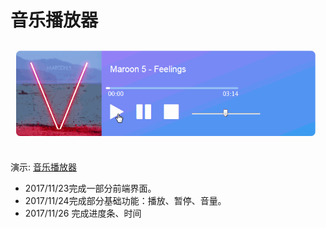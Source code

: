 # 音乐播放器

<img src="img/demo.gif">

演示: [音乐播放器](http://www.bayir.cc/demo/musicplayer "点击查看演示")

* 2017/11/23完成一部分前端界面。
* 2017/11/24完成部分基础功能：播放、暂停、音量。
* 2017/11/26 完成进度条、时间